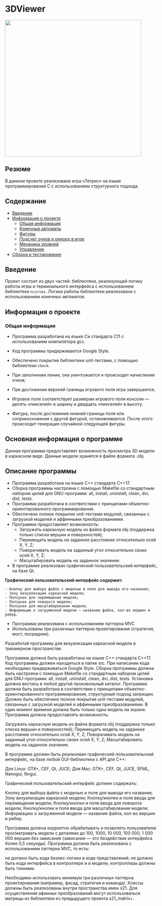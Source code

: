 # 3DViewer

<img src="misc/gif/3DViewer.gif" width="450" height="450"/>

## Резюме 
В данном проекте реализована игра «Тетрис» на языке программирования С с использованием структурного подхода.

## Содержание

  - [Введение](#введение)
  - [Информация о проекте](#информация-о-проекте)
    - [Общая информация](#общая-информация)
    - [Конечные автоматы](#конечные-автоматы)
    - [Фигуры](#фигуры)
    - [Подсчет очков и рекорд в игре](#подсчет-очков-и-рекорд-в-игре)
    - [Механика уровней](#механика-уровней)
    - [Управление](#управление)
  - [Сборка и тестирование](#сборка-и-тестирование)

## Введение

Проект состоит из двух частей: библиотеки, реализующей логику работы игры и терминального интерфейса с использованием библиотеки `ncurses`. Логика работы библиотеки реализована с использованием конечных автоматов.

## Информация о проекте
### Общая информация

- Программа разработана на языке Си стандарта C11 с использованием компилятора gcc.
- Код программы придерживается Google Style.
- Обеспечено покрытие библиотеки unit-тестами, с помощью библиотеки `check`.

- При заполнении линии, она уничтожается и происходит начисление очков;
- При достижении верхней границы игрового поля игра завершается;
- Игровое поле соответствует размерам игрового поля консоли — десять «пикселей» в ширину и двадцать «пикселей» в высоту.
- Фигура, после достижения нижней границы поля или соприкосновения с другой фигурой, остановливается. После этого происходит генерация случайной следующей фигуры.


## Основная информация о программе

Данная программа предоставляет возможность просмотра 3D модели в каркасном виде. 
Данные модели хранятся в файле формата .obj. 

## Описание программы

- Программа разработана на языке C++ стандарта C++17.
- Сборка программы настроена с помощью Makefile со стандартным набором целей для GNU-программ: all, install, uninstall, clean, dvi, dist, tests. 
- Программа разработана в соответствии с принципами объектно-ориентированного программирования.
- Обеспечено полное покрытие unit-тестами модулей, связанных с загрузкой моделей и аффинными преобразованиями.
- Программа предоставляет возможность:
    - Загружать каркасную модель из файла формата obj (поддержка только списка вершин и поверхностей);
    - Перемещать модель на заданное расстояние относительно осей X, Y, Z;
    - Поворачивать модель на заданный угол относительно своих осей X, Y, Z;
    - Масштабировать модель на заданное значение.
- В программе реализован графический пользовательский интерфейс, на базе Qt.

**Графический пользовательский интерфейс содержит:**

    - Кнопку для выбора файла с моделью и поле для вывода его названия;
    - Зону визуализации каркасной модели;
    - Ползунок для перемещения модели;
    - Ползунок для поворота модели;
    - Ползунок для масштабирования модели; 
    - Информацию о загруженной модели — название файла, кол-во вершин и ребер.

- Программа реализована с использованием паттерна MVC
- Использованы три различных паттерна проектирования (стратегия, мост, посредник).

Разработай программу для визуализации каркасной модели в трехмерном пространстве.

Программа должна быть разработана на языке C++ стандарта C++17.
Код программы должен находиться в папке src.
При написании кода необходимо придерживаться Google Style.
Сборка программы должна быть настроена с помощью Makefile со стандартным набором целей для GNU-программ: all, install, uninstall, clean, dvi, dist, tests. Установка должна вестись в любой другой произвольный каталог.
Программа должна быть разработана в соответствии с принципами объектно-ориентированного программирования, структурный подход запрещен.
Должно быть обеспечено полное покрытие unit-тестами модулей, связанных с загрузкой моделей и аффинными преобразованиями.
В один момент времени должна быть только одна модель на экране.
Программа должна предоставлять возможность:

Загружать каркасную модель из файла формата obj (поддержка только списка вершин и поверхностей);
Перемещать модель на заданное расстояние относительно осей X, Y, Z;
Поворачивать модель на заданный угол относительно своих осей X, Y, Z;
Масштабировать модель на заданное значение.


В программе должен быть реализован графический пользовательский интерфейс, на базе любой GUI-библиотеки с API для C++:

Для Linux: GTK+, CEF, Qt, JUCE;
Для Mac: GTK+, CEF, Qt, JUCE, SFML, Nanogui, Nngui.


Графический пользовательский интерфейс должен содержать:

Кнопку для выбора файла с моделью и поле для вывода его названия;
Зону визуализации каркасной модели;
Кнопку/кнопки и поля ввода для перемещения модели;
Кнопку/кнопки и поля ввода для поворота модели;
Кнопку/кнопки и поля ввода для масштабирования модели;
Информацию о загруженной модели — название файла, кол-во вершин и ребер.


Программа должна корректно обрабатывать и позволять пользователю просматривать модели с деталями до 100, 1000, 10 000, 100 000, 1 000 000 вершин без зависания (зависание — это бездействие интерфейса более 0,5 секунды).
Программа должна быть реализована с использованием паттерна MVC, то есть:

не должно быть кода бизнес-логики в коде представлений;
не должно быть кода интерфейса в контроллере и в модели;
контроллеры должны быть тонкими.


Необходимо использовать минимум три различных паттерна проектирования (например, фасад, стратегия и команда).
Классы должны быть реализованы внутри пространства имен s21.
Для осуществления афинных преобразований могут использоваться матрицы из библиотеки из предыдущего проекта s21_matrix+.
